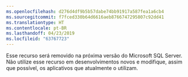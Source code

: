 ```yaml
---
ms.openlocfilehash: d276d4df9b5b57dabe74bb91917a587fea1a6cb4
ms.sourcegitcommit: f7fced330b64d6616aeb8766747295807c92dd41
ms.translationtype: HT
ms.contentlocale: pt-BR
ms.lasthandoff: 04/23/2019
ms.locfileid: "63767723"
---
```

 Esse recurso será removido na próxima versão do Microsoft SQL Server. Não utilize esse recurso em desenvolvimentos novos e modifique, assim que possível, os aplicativos que atualmente o utilizam. 